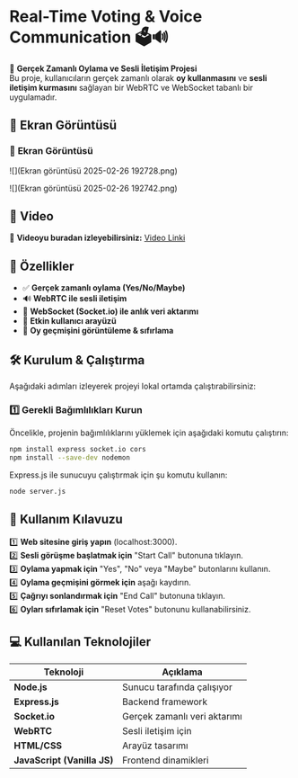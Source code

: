 # Real-Time Voting & Voice Communication 🗳️🔊

📢 **Gerçek Zamanlı Oylama ve Sesli İletişim Projesi**  
Bu proje, kullanıcıların gerçek zamanlı olarak **oy kullanmasını** ve **sesli iletişim kurmasını** sağlayan bir WebRTC ve WebSocket tabanlı bir uygulamadır.

## 📸 Ekran Görüntüsü 

### 🔹 **Ekran Görüntüsü**
![](Ekran görüntüsü 2025-02-26 192728.png)

![](Ekran görüntüsü 2025-02-26 192742.png)

## 🎥 Video
🔗 **Videoyu buradan izleyebilirsiniz:** [Video Linki](https://drive.google.com/file/d/1aEWtSVL8eF8ZqO9hKMqah9nBHJpTl82N/view?usp=sharing)


## 🚀 Özellikler
- ✅ **Gerçek zamanlı oylama (Yes/No/Maybe)**
- 🔊 **WebRTC ile sesli iletişim**
- 📡 **WebSocket (Socket.io) ile anlık veri aktarımı**
- 🎨 **Etkin kullanıcı arayüzü**
- 💾 **Oy geçmişini görüntüleme & sıfırlama**

## 🛠 Kurulum & Çalıştırma

Aşağıdaki adımları izleyerek projeyi lokal ortamda çalıştırabilirsiniz:

### 1️⃣ Gerekli Bağımlılıkları Kurun
Öncelikle, projenin bağımlılıklarını yüklemek için aşağıdaki komutu çalıştırın:

```bash
npm install express socket.io cors
npm install --save-dev nodemon

```
Express.js ile sunucuyu çalıştırmak için şu komutu kullanın:
```bash
node server.js 
```
## 📖 Kullanım Kılavuzu

1️⃣ **Web sitesine giriş yapın** (localhost:3000).  
2️⃣ **Sesli görüşme başlatmak için** "Start Call" butonuna tıklayın.  
3️⃣ **Oylama yapmak için** "Yes", "No" veya "Maybe" butonlarını kullanın.  
4️⃣ **Oylama geçmişini görmek için** aşağı kaydırın.  
5️⃣ **Çağrıyı sonlandırmak için** "End Call" butonuna tıklayın.  
6️⃣ **Oyları sıfırlamak için** "Reset Votes" butonunu kullanabilirsiniz.  

## 💻 Kullanılan Teknolojiler

| Teknoloji  | Açıklama  |
|------------|--------------|
| **Node.js** | Sunucu tarafında çalışıyor |
| **Express.js** | Backend framework |
| **Socket.io** | Gerçek zamanlı veri aktarımı |
| **WebRTC** | Sesli iletişim için |
| **HTML/CSS** | Arayüz tasarımı |
| **JavaScript (Vanilla JS)** | Frontend dinamikleri |

